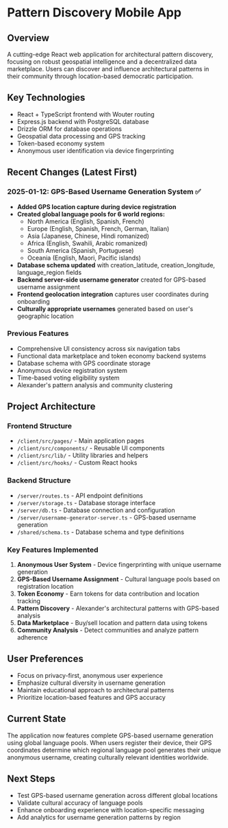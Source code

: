 # Pattern Discovery Mobile App

## Overview
A cutting-edge React web application for architectural pattern discovery, focusing on robust geospatial intelligence and a decentralized data marketplace. Users can discover and influence architectural patterns in their community through location-based democratic participation.

## Key Technologies
- React + TypeScript frontend with Wouter routing
- Express.js backend with PostgreSQL database
- Drizzle ORM for database operations
- Geospatial data processing and GPS tracking
- Token-based economy system
- Anonymous user identification via device fingerprinting

## Recent Changes (Latest First)

### 2025-01-12: GPS-Based Username Generation System ✅
- **Added GPS location capture during device registration**
- **Created global language pools for 6 world regions:**
  - North America (English, Spanish, French)
  - Europe (English, Spanish, French, German, Italian)
  - Asia (Japanese, Chinese, Hindi romanized)
  - Africa (English, Swahili, Arabic romanized)
  - South America (Spanish, Portuguese)
  - Oceania (English, Maori, Pacific islands)
- **Database schema updated** with creation_latitude, creation_longitude, language_region fields
- **Backend server-side username generator** created for GPS-based username assignment
- **Frontend geolocation integration** captures user coordinates during onboarding
- **Culturally appropriate usernames** generated based on user's geographic location

### Previous Features
- Comprehensive UI consistency across six navigation tabs
- Functional data marketplace and token economy backend systems
- Database schema with GPS coordinate storage
- Anonymous device registration system
- Time-based voting eligibility system
- Alexander's pattern analysis and community clustering

## Project Architecture

### Frontend Structure
- `/client/src/pages/` - Main application pages
- `/client/src/components/` - Reusable UI components  
- `/client/src/lib/` - Utility libraries and helpers
- `/client/src/hooks/` - Custom React hooks

### Backend Structure
- `/server/routes.ts` - API endpoint definitions
- `/server/storage.ts` - Database storage interface
- `/server/db.ts` - Database connection and configuration
- `/server/username-generator-server.ts` - GPS-based username generation
- `/shared/schema.ts` - Database schema and type definitions

### Key Features Implemented
1. **Anonymous User System** - Device fingerprinting with unique username generation
2. **GPS-Based Username Assignment** - Cultural language pools based on registration location
3. **Token Economy** - Earn tokens for data contribution and location tracking
4. **Pattern Discovery** - Alexander's architectural patterns with GPS-based analysis
5. **Data Marketplace** - Buy/sell location and pattern data using tokens
6. **Community Analysis** - Detect communities and analyze pattern adherence

## User Preferences
- Focus on privacy-first, anonymous user experience
- Emphasize cultural diversity in username generation
- Maintain educational approach to architectural patterns
- Prioritize location-based features and GPS accuracy

## Current State
The application now features complete GPS-based username generation using global language pools. When users register their device, their GPS coordinates determine which regional language pool generates their unique anonymous username, creating culturally relevant identities worldwide.

## Next Steps
- Test GPS-based username generation across different global locations
- Validate cultural accuracy of language pools
- Enhance onboarding experience with location-specific messaging
- Add analytics for username generation patterns by region